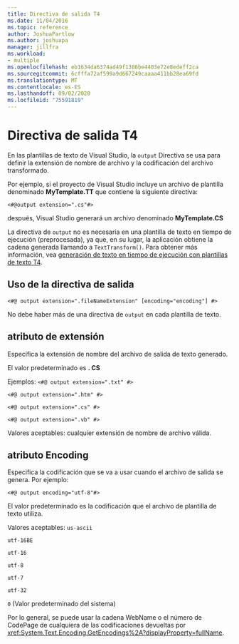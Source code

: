 ```yaml
---
title: Directiva de salida T4
ms.date: 11/04/2016
ms.topic: reference
author: JoshuaPartlow
ms.author: joshuapa
manager: jillfra
ms.workload:
- multiple
ms.openlocfilehash: eb1634da6374ad49f1386be4403e72e8edeff2ca
ms.sourcegitcommit: 6cfffa72af599a9d667249caaaa411bb28ea69fd
ms.translationtype: MT
ms.contentlocale: es-ES
ms.lasthandoff: 09/02/2020
ms.locfileid: "75591819"
---
```

# <a name="t4-output-directive"></a>Directiva de salida T4

En las plantillas de texto de Visual Studio, la `output` Directiva se usa para definir la extensión de nombre de archivo y la codificación del archivo transformado.

 Por ejemplo, si el proyecto de Visual Studio incluye un archivo de plantilla denominado **MyTemplate.TT** que contiene la siguiente directiva:

 `<#@output extension=".cs"#>`

 después, Visual Studio generará un archivo denominado **MyTemplate.CS**

 La directiva de `output` no es necesaria en una plantilla de texto en tiempo de ejecución (preprocesada), ya que, en su lugar, la aplicación obtiene la cadena generada llamando a `TextTransform()`. Para obtener más información, vea [generación de texto en tiempo de ejecución con plantillas de texto T4](../modeling/run-time-text-generation-with-t4-text-templates.md).

## <a name="using-the-output-directive"></a>Uso de la directiva de salida

```
<#@ output extension=".fileNameExtension" [encoding="encoding"] #>
```

 No debe haber más de una directiva de `output` en cada plantilla de texto.

## <a name="extension-attribute"></a>atributo de extensión
 Especifica la extensión de nombre del archivo de salida de texto generado.

 El valor predeterminado es **. CS**

 Ejemplos: `<#@ output extension=".txt" #>`

 `<#@ output extension=".htm" #>`

 `<#@ output extension=".cs" #>`

 `<#@ output extension=".vb" #>`

 Valores aceptables: cualquier extensión de nombre de archivo válida.

## <a name="encoding-attribute"></a>atributo Encoding
 Especifica la codificación que se va a usar cuando el archivo de salida se genera. Por ejemplo:

 `<#@ output encoding="utf-8"#>`

 El valor predeterminado es la codificación que el archivo de plantilla de texto utiliza.

 Valores aceptables: `us-ascii`

 `utf-16BE`

 `utf-16`

 `utf-8`

 `utf-7`

 `utf-32`

 `0` (Valor predeterminado del sistema)

 Por lo general, se puede usar la cadena WebName o el número de CodePage de cualquiera de las codificaciones devueltas por <xref:System.Text.Encoding.GetEncodings%2A?displayProperty=fullName>.
